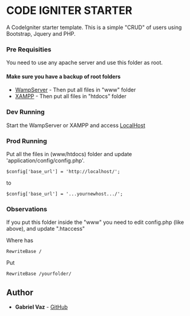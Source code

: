 # CODE IGNITER STARTER

A CodeIgniter starter template.
This is a simple "CRUD" of users using Bootstrap, Jquery and PHP.

### Pre Requisities

You need to use any apache server and use this folder as root.

#### Make sure you have a backup of root folders

* [WampServer](http://www.wampserver.com/) - Then put all files in "www" folder
* [XAMPP](https://www.apachefriends.org/download.html) - Then put all files in "htdocs" folder

### Dev Running

Start the WampServer or XAMPP and access [LocalHost](http://localhost/)

### Prod Running

Put all the files in (www/htdocs) folder and update 'application/config/config.php'.

```
$config['base_url'] = 'http://localhost/';
```

to

```
$config['base_url'] = '...yournewhost.../';
```

### Observations

If you put this folder inside the "www" you need to edit config.php (like above), and update ".htaccess"

Where has
```
RewriteBase /
```

Put

```
RewriteBase /yourfolder/
```

## Author

* **Gabriel Vaz** - [GitHub](https://github.com/vazgabriel)
